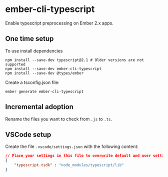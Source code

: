# ember-cli-typescript

Enable typescript preprocessing on Ember 2.x apps.


## One time setup

To use install dependencies

    npm install --save-dev typescript@2.1 # Older versions are not supported
    npm install --save-dev ember-cli-typescript
    npm install --save-dev @types/ember

Create a tsconfig.json file:

    ember generate ember-cli-typescript

## Incremental adoption

Rename the files you want to check from `.js` to `.ts`.

## VSCode setup

Create the file `.vscode/settings.json` with the following content:

```json
// Place your settings in this file to overwrite default and user settings.
{
    "typescript.tsdk" : "node_modules/typescript/lib"
}
```
